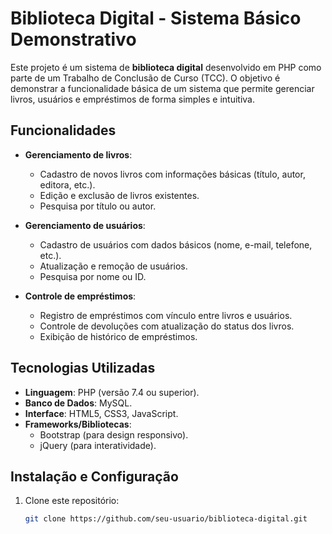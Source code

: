 # Biblioteca Digital - Sistema Básico Demonstrativo

Este projeto é um sistema de **biblioteca digital** desenvolvido em PHP como parte de um Trabalho de Conclusão de Curso (TCC). O objetivo é demonstrar a funcionalidade básica de um sistema que permite gerenciar livros, usuários e empréstimos de forma simples e intuitiva.

## Funcionalidades

- **Gerenciamento de livros**: 
  - Cadastro de novos livros com informações básicas (título, autor, editora, etc.).
  - Edição e exclusão de livros existentes.
  - Pesquisa por título ou autor.

- **Gerenciamento de usuários**:
  - Cadastro de usuários com dados básicos (nome, e-mail, telefone, etc.).
  - Atualização e remoção de usuários.
  - Pesquisa por nome ou ID.

- **Controle de empréstimos**:
  - Registro de empréstimos com vínculo entre livros e usuários.
  - Controle de devoluções com atualização do status dos livros.
  - Exibição de histórico de empréstimos.

## Tecnologias Utilizadas

- **Linguagem**: PHP (versão 7.4 ou superior).
- **Banco de Dados**: MySQL.
- **Interface**: HTML5, CSS3, JavaScript.
- **Frameworks/Bibliotecas**:
  - Bootstrap (para design responsivo).
  - jQuery (para interatividade).

## Instalação e Configuração

1. Clone este repositório:
   ```bash
   git clone https://github.com/seu-usuario/biblioteca-digital.git
